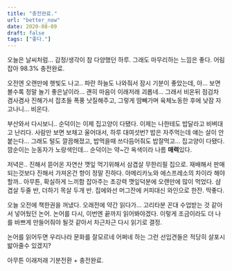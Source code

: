 ```yaml
---
title: "충전완료."
url: "better_now"
date: 2020-08-09
draft: false
tags: ["좋다."]
---
```

오늘은 날씨처럼... 감정/생각이 참 다양했던 하루. 그래도 마무리하는 느낌은 좋다.
어림잡아 98.3% 충전완료.

오전엔 오랜만에 햇빛도 나고.. 파란 하늘도 나와줘서 잠시 기분이 좋았는데,
아... 보면 볼수록 정말 놀기 좋은날이라... 괜히 마음이 이래저래 괴롭네...
그래서 비온뒤 점검차 겸사겸사 진해가서 잡초들 폭풍 낫질해주고,
그렇게 땀빼가며 육체노동한 후에 낮잠 자고나니... 비온다.

부산와서 다시보니.. 순덕이는 이제 집고양이 다됐다. 이제는 나한테도 밥달라고 비벼대고 난리다.
사람만 보면 보채고 울어대서, 하루 대여섯번? 밥은 자주먹는데 얘는 살이 안붙는다...
그래도 털도 깔끔해졌고, 밥먹을때 쓰다듬어줘도 밥잘먹고... 집고양이 다됐다.
깜순이는 눈동자가 노랑색인데... 순덕이는 약~간 옥색이라 나름 **매력**있다.

저녁은.. 진해서 뜯어온 자연산 깻잎 먹기위해서 삼겹살 무한리필 집으로.
재배해서 판매되는것보다 진해서 가져온건 향이 정말 진하다.
아메리카노와 에스프레소의 차이라 해야할까..
아무튼, 확실하게 느끼함 잡아주는 초강력 깻잎덕분에 오랜만에 많이 먹었다.
샴겹살 두줄 반, 더하기 목살 두개 반. 집에와선 머그잔에 커피대신 와인으로 한잔. 딱좋다.

오늘 오전에 책한권을 꺼냈다. 오래전에 약간 읽다가...
고리타분 꼰대 수업받는 것 같아서 넣어뒀던 논어.
논어를 다시, 이번엔 끝까지 읽어봐야겠다.
이렇게 조금이라도 더 나를 바쁘게 만들어줘야 될것 같아서 차근차근 다시 읽기로 결정.

논어를 읽어두면 우리나라 문화를 잘모르네 어쩌네 하는 그런 선입견들은
적당히 살포시 밟아줄수 있겠지?

아무튼 이래저래 기분전환 + 충전완료.
